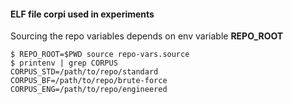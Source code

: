 #### ELF file corpi used in experiments

Sourcing the repo variables depends on env variable **REPO\_ROOT**
```
$ REPO_ROOT=$PWD source repo-vars.source
$ printenv | grep CORPUS
CORPUS_STD=/path/to/repo/standard
CORPUS_BF=/path/to/repo/brute-force
CORPUS_ENG=/path/to/repo/engineered
```

